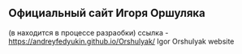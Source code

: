 ## Официальный сайт Игоря Оршуляка
(в находится в процессе разраобки)
ссылка - https://andreyfedyukin.github.io/Orshulyak/
Igor Orshulyak website
